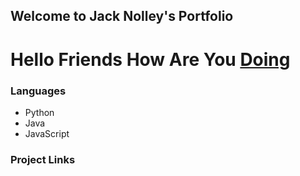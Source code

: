 ## Welcome to Jack Nolley's Portfolio


# Hello Friends How Are You [Doing](https://www.youtube.com/watch?v=dQw4w9WgXcQ)

### Languages

- Python
- Java
- JavaScript

### Project Links


